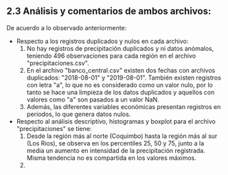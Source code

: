 ## 2.3 Análisis y comentarios de ambos archivos: 

De acuerdo a lo observado anteriormente:
* Respecto a los registros duplicados y nulos en cada archivo:
    1. No hay registros de precipitación duplicados y ni datos anómalos, teniendo 496 observaciones para cada región en el archivo "precipitaciones.csv".
    2. En el archivo "banco_central.csv" existen dos fechas con archivos duplicados: "2018-08-01" y "2019-08-01". También existen registros con letra "a", lo que no es considerado como un valor nulo, por lo tanto se hace una limpieza de los datos duplicados y aquellos con valores como "a" son pasados a un valor NaN.
    3. Además, las diferentes variables económicas presentan registros en periodos, lo que genera datos nulos.
* Respecto al análisis descriptivo, histogramas y boxplot para el archivo "precipitaciones" se tiene:
    1. Desde la región más al norte (Coquimbo) hasta la región más al sur (Los Rios), se observa en los percentiles 25, 50 y 75, junto a la media un aumento en intensidad de la precipitación registrada. Misma tendencia no es compartida en los valores máximos.
    2. 